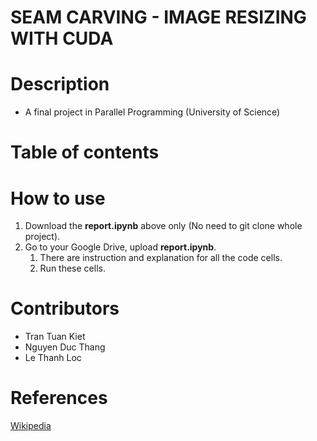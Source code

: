 # SEAM CARVING - IMAGE RESIZING WITH CUDA

# Description

- A final project in Parallel Programming (University of Science)

# Table of contents

# How to use

1. Download the **report.ipynb** above only (No need to git clone whole project).
2. Go to your Google Drive, upload **report.ipynb**.
   1. There are instruction and explanation for all the code cells.
   2. Run these cells.

# Contributors

- Tran Tuan Kiet
- Nguyen Duc Thang
- Le Thanh Loc

# References

[Wikipedia](https://en.wikipedia.org/wiki/Seam_carving "Wikipedia.org")
